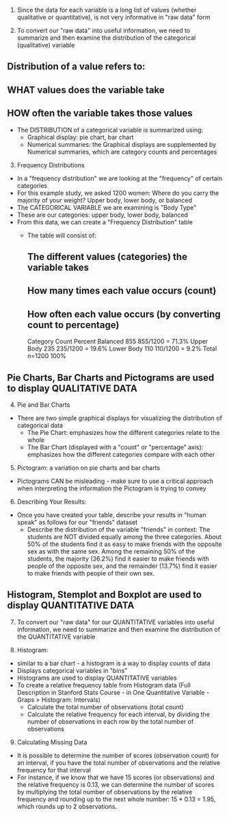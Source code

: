 <!-- Examining Distributions - Exploratory Data Analysis (EDA) --> 

1. Since the data for each variable is a long list of values (whether qualitative or quantitative), is not very informative in "raw data" form 

2. To convert our "raw data" into useful information, we need to summarize and then examine the distribution of the categorical (qualitative) variable
  ## Distribution of a value refers to:
   ## WHAT values does the variable take 
   ## HOW often the variable takes those values 
  - The DISTRIBUTION of a categorical variable is summarized using:
    - Graphical display: pie chart, bar chart
    - Numerical summaries: the Graphical displays are supplemented by Numerical summaries, which are category counts and percentages 
    
3. Frequency Distributions 
  - In a "frequency distribution" we are looking at the "frequency" of certain categories 
  - For this example study, we asked 1200 women: Where do you carry the majority of your weight? Upper body, lower body, or balanced
  - The CATEGORICAL VARIABLE we are examining is "Body Type" 
  - These are our categories: upper body, lower body, balanced
  - From this data, we can create a "Frequency Distribution" table 
    - The table will consist of: 
      ## The different values (categories) the variable takes 
      ## How many times each value occurs (count)
      ## How often each value occurs (by converting count to percentage)
      
        Category	       Count	      Percent
        Balanced	        855	          855/1200 = 71.3%
        Upper Body	        235	          235/1200 = 19.6%
        Lower Body	        110	          110/1200 = 9.2%
        Total	           n=1200	       100%
        
## Pie Charts, Bar Charts and Pictograms are used to display QUALITATIVE DATA ##        

4. Pie and Bar Charts 
  - There are two simple graphical displays for visualizing the distribution of categorical data 
    - The Pie Chart: emphasizes how the different categories relate to the whole
    - The Bar Chart (displayed with a "count" or "percentage" axis): emphasizes how the different categories compare with each other 
    
5. Pictogram: a variation on pie charts and bar charts 
  - Pictograms CAN be misleading - make sure to use a critical approach when interpreting the information the Pictogram is trying to convey 
  
6. Describing Your Results: 
  - Once you have created your table, describe your results in "human speak" as follows for our "friends" dataset 
    - Describe the distribution of the variable "friends" in context:
      The students are NOT divided equally among the three categories. About 50% of the students find it as easy to make friends with the opposite sex as with the same sex. Among the remaining 50% of the students, the majority (36.2%) find it easier to make friends with people of the opposite sex, and the remainder (13.7%) find it easier to make friends with people of their own sex.
      
## Histogram, Stemplot and Boxplot are used to display QUANTITATIVE DATA ## 

7. To convert our "raw data" for our QUANTITATIVE variables into useful information, we need to summarize and then examine the distribution of the QUANTITATIVE variable 

8. Histogram: 
  - similar to a bar chart - a histogram is a way to display counts of data
  - Displays categorical variables in "bins" 
  - Histograms are used to display QUANTITATIVE variables 
  - To create a relative frequency table from Histogram data (Full Description in Stanford Stats Course - in One Quantitative Variable - Graps > Histogram: Intervals)
    - Calculate the total number of observations (total count) 
    - Calculate the relative frequency for each interval, by dividing the number of observations in each row by the total number of observations 
    
9. Calculating Missing Data 
  - It is possible to determine the number of scores (observation count) for an interval, if you have the total number of observations and the relative frequency for that interval 
  - For instance, if we know that we have 15 scores (or observations) and the relative frequency is 0.13, we can determine the number of scores by multiplying the total number of observations by the relative frequency and rounding up to the next whole number: 15 * 0.13 = 1.95, which rounds up to 2 observations.
  
  
  
  
  
  
  
  
  